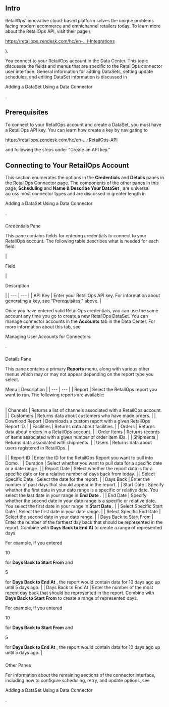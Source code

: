 

Intro
-------

RetailOps' innovative cloud-based platform solves the unique problems facing modern ecommerce and omnichannel retailers today. To learn more about the RetailOps API, visit their page (

https://retailops.zendesk.com/hc/en-...I-Integrations

).


 You connect to your RetailOps account in the Data Center. This topic discusses the fields and menus that are specific to the RetailOps connector user interface. General information for adding DataSets, setting update schedules, and editing DataSet information is discussed in


 Adding a DataSet Using a Data Connector

.

Prerequisites
---------------

To connect to your RetailOps account and create a DataSet, you must have a RetailOps API key. You can learn how create a key by navigating to

https://retailops.zendesk.com/hc/en-...-RetailOps-API

and following the steps under "Create an API key."


 Connecting to Your RetailOps Account
--------------------------------------


 This section enumerates the options in the
 **Credentials**
 and
 **Details**
 panes in the RetailOps Connector page. The components of the other panes in this page,
 **Scheduling**
 and
 **Name & Describe Your DataSet**
 , are universal across most connector types and are discussed in greater length in

Adding a DataSet Using a Data Connector

.


###

Credentials Pane


 This pane contains fields for entering credentials to connect to your RetailOps account. The following table describes what is needed for each field:


|

Field

|

Description

|
| --- | --- |
|
 API Key
  |
 Enter your RetailOps API key. For information about generating a key, see "Prerequisites," above.
  |


 Once you have entered valid RetailOps credentials, you can use the same account any time you go to create a new RetailOps DataSet. You can manage connector accounts in the
 **Accounts**
 tab in the Data Center. For more information about this tab, see

Managing User Accounts for Connectors

.


###
 Details Pane

This pane contains a primary
 **Reports**
 menu, along with various other menus which may or may not appear depending on the report type you select.


 Menu
  |
 Description
  |
| --- | --- |
|
 Report
  |
 Select the RetailOps report you want to run. The following reports are available:


|  |  |
| --- | --- |
|
 Channels
  |
 Returns a list of channels associated with a RetailOps account.
  |
|
 Customers
  |
 Returns data about customers who have made orders.
  |
|
 Download Report
  |
 Downloads a custom report with a given RetailOps Report ID.
  |
|
 Facilities
  |
 Returns data about facilities.
  |
|
 Orders
  |
 Returns data about orders in a RetailOps account.
  |
|
 Order Items
  |
 Returns records of items associated with a given number of order item IDs.
  |
|
 Shipments
  |
 Returns data associated with shipments.
  |
|
 Users
  |
 Returns data about users registered in RetailOps.
  |

|
|
 Report ID
  |
 Enter the ID for the RetailOps Report you want to pull into Domo.
  |
|
 Duration
  |
 Select whether you want to pull data for a specific date or a date range.
  |
|
 Report Date
  |
 Select whether the report data is for a specific date or for a relative number of days back from today.
  |
|
 Select Specific Date
  |
 Select the date for the report.
  |
|
 Days Back
  |
 Enter the number of past days that should appear in the report.
  |
|
 Start Date
  |
 Specify whether the first date in your date range is a specific or relative date. You select the last date in your range in
 **End Date**
 .
  |
|
 End Date
  |
 Specify whether the second date in your date range is a specific or relative date. You select the first date in your range in
 **Start Date**
 .
  |
|
 Select Specific Start Date
  |
 Select the first date in your date range.
  |
|
 Select Specific End Date
  |
 Select the second date in your date range.
  |
|
 Days Back to Start From
  |
 Enter the number of the farthest day back that should be represented in the report. Combine with
 **Days Back to End At**
 to create a range of represented days.


 For example, if you entered

10

for
 **Days Back to Start From**
 and

5

for
 **Days Back to End At**
 , the report would contain data for 10 days ago up until 5 days ago.
  |
|
 Days Back to End At
  |
 Enter the number of the most recent day back that should be represented in the report. Combine with
 **Days Back to Start From**
 to create a range of represented days.


 For example, if you entered

10

for
 **Days Back to Start From**
 and

5

for
 **Days Back to End At**
 , the report would contain data for 10 days ago up until 5 days ago.
  |


###
 Other Panes

For information about the remaining sections of the connector interface, including how to configure scheduling, retry, and update options, see

Adding a DataSet Using a Data Connector

.

